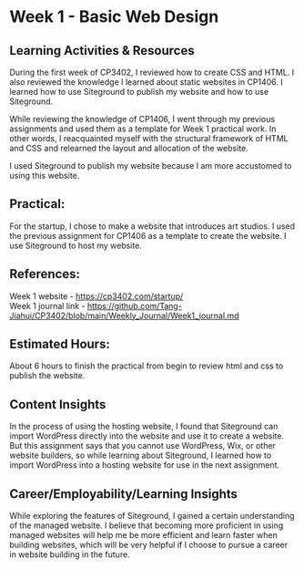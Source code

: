 # Week 1 - Basic Web Design

## Learning Activities & Resources 

During the first week of CP3402, I reviewed how to create CSS and HTML. I also reviewed the knowledge I learned about static websites in CP1406. I learned how to use Siteground to publish my website and how to use Siteground.

While reviewing the knowledge of CP1406, I went through my previous assignments and used them as a template for Week 1 practical work. In other words, I reacquainted myself with the structural framework of HTML and CSS and relearned the layout and allocation of the website.

I used Siteground to publish my website because I am more accustomed to using this website.

## Practical:

For the startup, I chose to make a website that introduces art studios. I used the previous assignment for CP1406 as a template to create the website. I use Siteground to host my website.

## References:

Week 1 website - https://cp3402.com/startup/  
Week 1 journal link - https://github.com/Tang-Jiahui/CP3402/blob/main/Weekly_Journal/Week1_journal.md


## Estimated Hours:

About 6 hours to finish the practical from begin to review html and css to publish the website.

## Content Insights 

In the process of using the hosting website, I found that Siteground can import WordPress directly into the website and use it to create a website. But this assignment says that you cannot use WordPress, Wix, or other website builders, so while learning about Siteground, I learned how to import WordPress into a hosting website for use in the next assignment.

## Career/Employability/Learning Insights

While exploring the features of Siteground, I gained a certain understanding of the managed website. I believe that becoming more proficient in using managed websites will help me be more efficient and learn faster when building websites, which will be very helpful if I choose to pursue a career in website building in the future.
